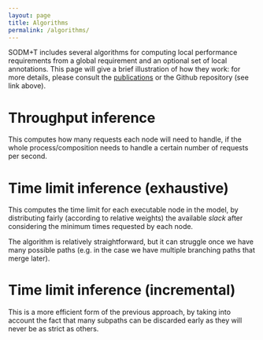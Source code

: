 ```yaml
---
layout: page
title: Algorithms
permalink: /algorithms/
---
```


<script src="//cdnjs.cloudflare.com/ajax/libs/jquery/3.6.0/jquery.min.js"></script>
<script src="//cdnjs.cloudflare.com/ajax/libs/pdf.js/2.13.216/pdf.min.js"></script>

SODM+T includes several algorithms for computing local performance requirements from a global requirement and an optional set of local annotations.
This page will give a brief illustration of how they work: for more details, please consult the [publications](/about) or the Github repository (see link above).

# Throughput inference

This computes how many requests each node will need to handle, if the whole process/composition needs to handle a certain number of requests per second.

<div data-pdf="01-throughput.pdf" class="pdf-slides"></div>

# Time limit inference (exhaustive)

This computes the time limit for each executable node in the model, by distributing fairly (according to relative weights) the available *slack* after considering the minimum times requested by each node.

The algorithm is relatively straightforward, but it can struggle once we have many possible paths (e.g. in the case we have multiple branching paths that merge later).

<div data-pdf="02-tlimits-exhaustive.pdf" class="pdf-slides"></div>

# Time limit inference (incremental)

This is a more efficient form of the previous approach, by taking into account the fact that many subpaths can be discarded early as they will never be as strict as others.

<div data-pdf="03-tlimits-incremental.pdf" class="pdf-slides"></div>

<script src="pdf-slides.js"></script>
